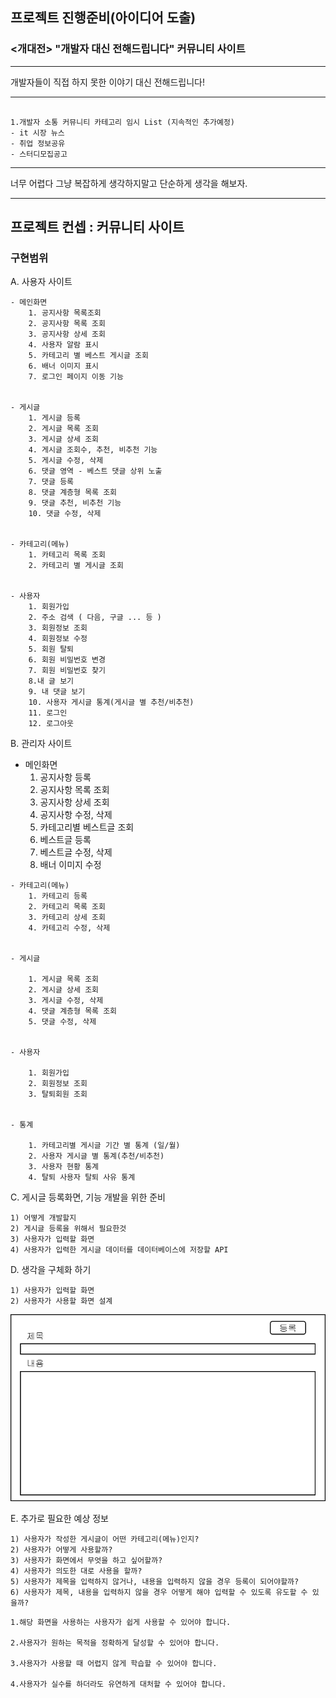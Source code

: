 ## 프로젝트 진행준비(아이디어 도출)


### <개대전> "개발자 대신 전해드립니다" 커뮤니티 사이트


---

 개발자들이 직접 하지 못한 이야기 대신 전해드립니다!

---

```

1.개발자 소통 커뮤니티 카테고리 임시 List (지속적인 추가예정)
- it 시장 뉴스
- 취업 정보공유
- 스터디모집공고

```
---

너무 어렵다 그냥 복잡하게 생각하지말고 단순하게 생각을 해보자.

--- 


## 프로젝트 컨셉 : 커뮤니티 사이트


### 구현범위


A. 사용자 사이트 

    - 메인화면
        1. 공지사항 목록조회
        2. 공지사항 목록 조회
        3. 공지사항 상세 조회
        4. 사용자 알람 표시 
        5. 카테고리 별 베스트 게시글 조회
        6. 배너 이미지 표시
        7. 로그인 페이지 이동 기능
    

    - 게시글 
        1. 게시글 등록
        2. 게시글 목록 조회
        3. 게시글 상세 조회
        4. 게시글 조회수, 추천, 비추천 기능
        5. 게시글 수정, 삭제
        6. 댓글 영역 - 베스트 댓글 상위 노출
        7. 댓글 등록
        8. 댓글 계층형 목록 조회
        9. 댓글 추천, 비추천 기능
        10. 댓글 수정, 삭제


    - 카테고리(메뉴)
        1. 카테고리 목록 조회
        2. 카테고리 별 게시글 조회


    - 사용자
        1. 회원가입
        2. 주소 검색 ( 다음, 구글 ... 등 )
        3. 회원정보 조회
        4. 회원정보 수정
        5. 회원 탈퇴
        6. 회원 비밀번호 변경
        7. 회원 비밀번호 찾기
        8.내 글 보기
        9. 내 댓글 보기
        10. 사용자 게시글 통계(게시글 별 추천/비추천)
        11. 로그인
        12. 로그아웃




B. 관리자 사이트

   - 메인화면     
        1. 공지사항 등록
        2. 공지사항 목록 조회
        3. 공지사항 상세 조회
        4. 공지사항 수정, 삭제
        5. 카테고리별 베스트글 조회
        6. 베스트글 등록
        7. 베스트글 수정, 삭제
        8. 배너 이미지 수정


    - 카테고리(메뉴)
        1. 카테고리 등록
        2. 카테고리 목록 조회
        3. 카테고리 상세 조회
        4. 카테고리 수정, 삭제


    - 게시글

        1. 게시글 목록 조회
        2. 게시글 상세 조회
        3. 게시글 수정, 삭제
        4. 댓글 계층형 목록 조회
        5. 댓글 수정, 삭제


    - 사용자

        1. 회원가입
        2. 회원정보 조회
        3. 탈퇴회원 조회


    - 통계

        1. 카테고리별 게시글 기간 별 통계 (일/월)
        2. 사용자 게시글 별 통계(추천/비추천)
        3. 사용자 현황 통계
        4. 탈퇴 사용자 탈퇴 사유 통계



C. 게시글 등록화면, 기능 개발을 위한 준비

    1) 어떻게 개발할지
    2) 게시글 등록을 위해서 필요한것
    3) 사용자가 입력할 화면
    4) 사용자가 입력한 게시글 데이터를 데이터베이스에 저장할 API 

D. 생각을 구체화 하기

    1) 사용자가 입력할 화면
    2) 사용자가 사용할 화면 설계

![글쓰기예시](img/%EA%B8%80%EC%93%B0%EA%B8%B0%20%EC%98%88%EC%8B%9C.png)



E. 추가로 필요한 예상 정보

    1) 사용자가 작성한 게시글이 어떤 카테고리(메뉴)인지?
    2) 사용자가 어떻게 사용할까?
    3) 사용자가 화면에서 무엇을 하고 싶어할까?
    4) 사용자가 의도한 대로 사용을 할까?
    5) 사용자가 제목을 입력하지 않거나, 내용을 입력하지 않을 경우 등록이 되어야할까?
    6) 사용자가 제목, 내용을 입력하지 않을 경우 어떻게 해야 입력할 수 있도록 유도할 수 있을까?

```
1.해당 화면을 사용하는 사용자가 쉽게 사용할 수 있어야 합니다.

2.사용자가 원하는 목적을 정확하게 달성할 수 있어야 합니다.

3.사용자가 사용할 때 어렵지 않게 학습할 수 있어야 합니다.

4.사용자가 실수를 하더라도 유연하게 대처할 수 있어야 합니다.

```
